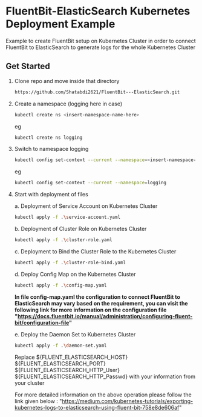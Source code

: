 # FluentBit-ElasticSearch Kubernetes Deployment Example 
Example to create FluentBit setup on Kubernetes Cluster in order to connect FluentBit to ElasticSearch to generate logs for the whole Kubernetes Cluster 

##  Get Started 
1. Clone repo and move inside that directory

    ``` bash
    https://github.com/Shatabdi2621/FluentBit---ElasticSearch.git
    ```
2. Create a namespace (logging here in case)

    ``` bash    
    kubectl create ns <insert-namespace-name-here>
    ```

    eg

    ``` bash
    kubectl create ns logging
    ```

3. Switch to namespace logging 

    ``` bash
    kubectl config set-context --current --namespace=<insert-namespace-name-here>
    ```

    eg 

    ``` bash
    kubectl config set-context --current --namespace=logging
    ```

4. Start with deployment of files 

    a. Deployment of Service Account on Kubernetes Cluster 

    ``` bash
    kubectl apply -f .\service-account.yaml 
    ```

    b. Deployment of Cluster Role on Kubernetes Cluster 

    ``` bash
    kubectl apply -f .\cluster-role.yaml
    ```

    c. Deployment to Bind the Cluster Role to the Kubernetes Cluster 

    ``` bash
    kubectl apply -f .\cluster-role-bind.yaml 
    ```

    d. Deploy Config Map on the Kubernetes Cluster 
    
    ``` bash
    kubectl apply -f .\config-map.yaml
    ```
    **In file config-map.yaml the configuration to connect FluentBit to ElasticSearch may vary based on the requirement, you can visit the following link for more information on the configuration file "https://docs.fluentbit.io/manual/administration/configuring-fluent-bit/configuration-file"**
    
    e. Deploy the Daemon Set to Kubernetes Cluster 

    ``` bash
    kubectl apply -f .\daemon-set.yaml
    ```

    Replace 
    ${FLUENT_ELASTICSEARCH_HOST}
    ${FLUENT_ELASTICSEARCH_PORT}
    ${FLUENT_ELASTICSEARCH_HTTP_User}
    ${FLUENT_ELASTICSEARCH_HTTP_Passwd}
    with your information from your cluster

    For more detailed information on the above operation please follow the link given below :
    "https://medium.com/kubernetes-tutorials/exporting-kubernetes-logs-to-elasticsearch-using-fluent-bit-758e8de606af" 
